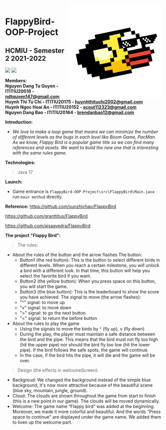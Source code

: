 <img src="src/resources/icon.png" align="right" width="300" height="300"/>

# FlappyBird-OOP-Project
## HCMIU - Semester 2 2021-2022
![](https://img.shields.io/badge/java-17-blue)
![](https://img.shields.io/badge/game-FlappyBird-brightgreen)

**Members:**  
**Nguyen Dang Tu Quyen - ITITIU20016 - ndtquyen147@gmail.com**  
**Huynh Thi Tu Chi - ITITIU20175 - huynhthituchi2002@gmail.com**  
**Huynh Ngoc Hoai An - ITITIU20152 - scout112323@gmail.com**  
**Nguyen Dang Bao - ITITIU20164 - brendanbao12@gmail.com**  

**Introduction:**  
* *We love to make a loop game that means we can minimize the number of different levels as the bugs in each level like Boom Game, PacMan.
As we know, Flappy Bird is a popular game title so we can find many references and assets. We want to build the new one that is interesting with the same rules game.*  

**Technologies:**
> Java 17

**Launch:**  
- Game entrance is `FlappyBird-OOP-Project\src\FlappyBird\Main.java` run `main method` directly.
 
**Reference:**
https://github.com/sunzhichao/FlappyBird

https://github.com/granttitus/FlappyBird

https://github.com/ajsaavedra/FlappyBird

**The project "Flappy Bird":**
> The rules:
  - About the rules of the button and the arrow flashes
    The button:
      + Button1 (the red button): This is the button to select different birds in different levels. When you reach a certain milestone, you will unlock a bird with a           different look. In that time, this button will help you select the favorite bird if you want.
      + Button2 (the yellow button): When you press space on this button, you will start the game.
      + Button3 (the blue button): This is the leaderboard to show the score you have achieved.
    The signal to move (the arrow flashes):
      + "^" signal: to move up
      + "v" signal: to move down
      + ">" signal: to go the next button
      + "<" signal: to return the before button
  - About the rules to play the game
      + Using the signals to move the birds by ^ (fly up), v (fly down)
      + During the play, the player must maintain a safe distance between the bird and the pipe. This means that the bird must not fly too high (hit the upper pipe)           nor should the bird fly too low (hit the lower pipe). If the bird follows the safe spots, the game will continue.
      + In the case, if the bird hits the pipe, it will die and the game will be over.
> Design (the effects in welcomeScreen):
  - Backgroud: We changed the background instead of the simple blue background, it's now more attractive because of the beautiful scene (blue sky, mountain, jungle,       ground).
  - Cloud: The clouds are shown throughout the game from start to finish (this is a new point in our game). The clouds will be moved dynamically.
  - Welcome: The game name “Flappy bird” was added at the beginning. Moreover, we made it more colorful and beautiful. And the words "Press space to continue" are         displayed under the game name. We added them to liven up the welcome part.


